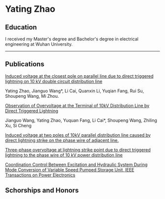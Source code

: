 # Yating Zhao
## Education
I received my Master's degree and Bachelor's degree in electrical engineering at Wuhan University.

---
## Publications
[Induced voltage at the closest pole on parallel line due to direct triggered lightning on 10 kV double circuit distribution line](https://ietresearch.onlinelibrary.wiley.com/doi/full/10.1049/gtd2.12706)

Yating Zhao, Jianguo Wang*, Li Cai, Quanxin Li, Yuqian Fang, Rui Su, Shoupeng Wang, Mi Zhou. 

[Observation of Overvoltage at the Terminal of 10kV Distribution Line by Direct Triggered Lightning](https://ieeexplore.ieee.org/document/9627792)

Jianguo Wang, Yating Zhao, Yuquan Fang, Li Cai*, Shoupeng Wang, Zhiling Xu, Si Cheng

[Induced voltage at two poles of 10kV parallel distribution line caused by direct lightning strike on the phase wire of adjacent line.](https://www.sciencedirect.com/science/article/abs/pii/S0378779622004242)

[Three-phase overvoltage at lightning strike point due to direct triggered lightning to the phase wire of 10 kV power distribution line](https://ietresearch.onlinelibrary.wiley.com/doi/full/10.1049/gtd2.12432)

[Coordination Control Between Excitation and Hydraulic System During Mode Conversion of Variable Speed Pumped Storage Unit, IEEE Transactions on Power Electronics](https://ieeexplore.ieee.org/document/9361129)



## Schorships and Honors
